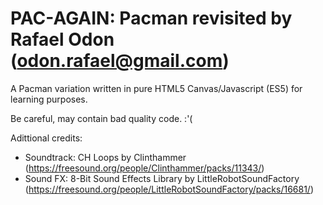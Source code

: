 # PAC-AGAIN: Pacman revisited by Rafael Odon (odon.rafael@gmail.com)

A Pacman variation written in pure HTML5 Canvas/Javascript (ES5) for learning purposes.

Be careful, may contain bad quality code. :'(

Adittional credits:
* Soundtrack: CH Loops by Clinthammer (https://freesound.org/people/Clinthammer/packs/11343/)
* Sound FX: 8-Bit Sound Effects Library by LittleRobotSoundFactory (https://freesound.org/people/LittleRobotSoundFactory/packs/16681/)